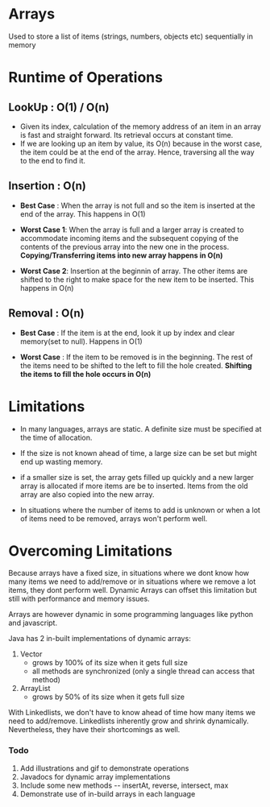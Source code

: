 # Arrays

Used to store a list of items (strings, numbers, objects etc) sequentially in memory

# Runtime of Operations

## LookUp : O(1) / O(n)

- Given its index, calculation of the memory address of an item in an array is fast and straight forward. Its retrieval occurs at constant time.
- If we are looking up an item by value, its O(n) because in the worst case, the item could be at the end of the array. Hence, traversing all the way to the end to find it.

## Insertion : O(n)

- **Best Case** : When the array is not full and so the item is inserted at the end of the array. This happens in O(1)

- **Worst Case 1**: When the array is full and a larger array is created to accommodate incoming items and the subsequent copying of the contents of the previous array into the new one in the process. **Copying/Transferring items into new array happens in O(n)**

- **Worst Case 2**: Insertion at the beginnin of array. The other items are shifted to the right to make space for the new item to be inserted. This happens in O(n)

## Removal : O(n)

- **Best Case** : If the item is at the end, look it up by index and clear memory(set to null). Happens in O(1)

- **Worst Case** : If the item to be removed is in the beginning. The rest of the items need to be shifted to the left to fill the hole created. **Shifting the items to fill the hole occurs in O(n)**

# Limitations

- In many languages, arrays are static. A definite size must be specified at the time of allocation.

- If the size is not known ahead of time, a large size can be set but might end up wasting memory.

- if a smaller size is set, the array gets filled up quickly and a new larger array is allocated if more items are be to inserted. Items from the old array are also copied into the new array.

- In situations where the number of items to add is unknown or when a lot of items need to be removed, arrays won't perform well.

# Overcoming Limitations

Because arrays have a fixed size, in situations where we dont know how many items we need to add/remove or in situations where we remove a lot items, they dont perform well. Dynamic Arrays can offset this limitation but still with performance and memory issues.

Arrays are however dynamic in some programming languages like python and javascript.

Java has 2 in-built implementations of dynamic arrays:

1. Vector
   - grows by 100% of its size when it gets full size
   - all methods are synchronized (only a single thread can access that method)
2. ArrayList
   - grows by 50% of its size when it gets full size

With Linkedlists, we don't have to know ahead of time how many items we need to add/remove. Linkedlists inherently grow and shrink dynamically. Nevertheless, they have their shortcomings as well.

### Todo

1. Add illustrations and gif to demonstrate operations
2. Javadocs for dynamic array implementations
3. Include some new methods -- insertAt, reverse, intersect, max
4. Demonstrate use of in-build arrays in each language
